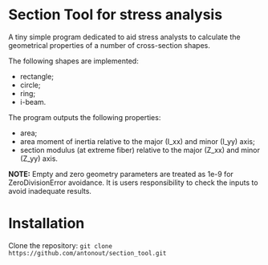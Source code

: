 # Section Tool for stress analysis

A tiny simple program dedicated to aid stress analysts to calculate the geometrical properties of a number of cross-section shapes. 

The following shapes are implemented:
- rectangle;
- circle;
- ring;
- i-beam.

The program outputs the following properties:
- area;
- area moment of inertia relative to the major (I_xx) and minor (I_yy) axis;
- section modulus (at extreme fiber) relative to the major (Z_xx) and minor (Z_yy) axis.

**NOTE:** Empty and zero geometry parameters are treated as 1e-9 for ZeroDivisionError avoidance. It is users responsibility to check the inputs to avoid inadequate results.

# Installation
Clone the repository:  `git clone https://github.com/antonout/section_tool.git`
